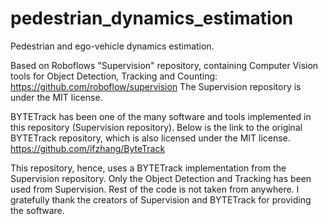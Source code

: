 # pedestrian_dynamics_estimation
Pedestrian and ego-vehicle dynamics estimation.

Based on Roboflows "Supervision" repository, containing Computer Vision tools for Object Detection, Tracking and Counting: https://github.com/roboflow/supervision
The Supervision repository is under the MIT license. 

BYTETrack has been one of the many software and tools implemented in this repository (Supervision repository).
Below is the link to the original BYTETrack repository, which is also licensed under the MIT license.
https://github.com/ifzhang/ByteTrack

This repository, hence, uses a BYTETrack implementation from the Supervision repository. Only the Object Detection and Tracking has been used from Supervision. Rest of the code is not taken from anywhere. I gratefully thank the creators of Supervision and BYTETrack for providing the software.

